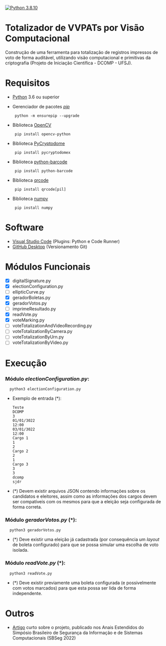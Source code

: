 [![Python 3.8.10](https://img.shields.io/badge/Python-3776AB?style=for-the-badge&logo=python&logoColor=white)](https://www.python.org/downloads/release/python-3810/)

# Totalizador de VVPATs por Visão Computacional

Construção de uma ferramenta para totalização de registros impressos de voto de forma auditável, utilizando visão computacional e primitivas da criptografia (Projeto de Iniciação Científica - DCOMP - UFSJ).

# Requisitos

- [Python](https://python.org) 3.6 ou superior

- Gerenciador de pacotes [_pip_](https://pip.pypa.io/en/stable/installation/)

       python -m ensurepip --upgrade

- Biblioteca [OpenCV](https://opencv.org/)

       pip install opencv-python
       
- Biblioteca [PyCryptodome](https://pycryptodome.readthedocs.io/en/latest/src/introduction.html)
 
       pip install pycryptodomex
       
- Biblioteca [python-barcode](https://python-barcode.readthedocs.io/en/stable/)

       pip install python-barcode
       
- Biblioteca [qrcode](https://pypi.org/project/qrcode/)

       pip install qrcode[pil]
  
- Biblioteca [numpy](https://numpy.org/)

       pip install numpy
    
# Software
- [Visual Studio Code](https://code.visualstudio.com/) (Plugins: Python e Code Runner) 
- [GitHub Desktop](https://desktop.github.com/) (Versionamento Git)

# Módulos Funcionais

- [x] digitalSignature.py
- [x] electionConfiguration.py
- [ ] ellipticCurve.py
- [x] geradorBoletas.py
- [x] geradorVotos.py
- [ ] imprimeResultado.py
- [x] readVote.py
- [x] voteMarking.py
- [ ] voteTotalizationAndVideoRecording.py
- [ ] voteTotalizationByCamera.py
- [ ] voteTotalizationByUrn.py
- [ ] voteTotalizationByVideo.py

# Execução 

### Módulo _electionConfiguration.py_:
      
      python3 electionConfiguration.py
      
- Exemplo de entrada (*):

      Teste
      DCOMP
      3
      01/01/3022
      12:00
      03/01/3022
      12:00
      Cargo 1
      1
      2
      Cargo 2
      2
      1
      Cargo 3
      3
      3
      dcomp
      sjdr

- (*) Devem existir arquivos JSON contendo informações sobre os candidatos e eleitores, assim como as informações dos cargos devem ser compatíveis com os mesmos para que a eleição seja configurada de forma correta.

### Módulo _geradorVotos.py_ (*):
      
      python3 geradorVotos.py
      
- (*) Deve existir uma eleição já cadastrada (por consequência um _layout_ de boleta configurado) para que se possa simular uma escolha de voto isolada.

### Módulo _readVote.py_ (*):
      
      python3 readVote.py
      
- (*) Deve existir previamente uma boleta configurada (e possivelmente com votos marcados) para que esta possa ser lida de forma independente.

# Outros

- [Artigo](https://sol.sbc.org.br/index.php/sbseg_estendido/article/view/21712) curto sobre o projeto, publicado nos Anais Estendidos do Simpósio Brasileiro de Segurança da Informação e de Sistemas Computacionais (SBSeg 2022)
